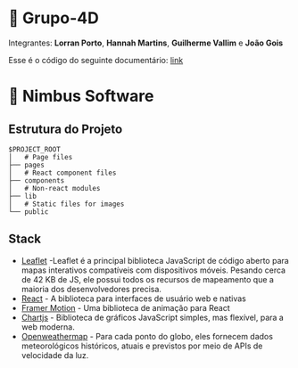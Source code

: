 # 🚀 Grupo-4D
Integrantes:
**Lorran Porto**, **Hannah Martins**, **Guilherme Vallim** e **João Gois**

Esse é o código do seguinte documentário: [link](https://github.com/lorranprt/grupo-4d)

# 🍁 Nimbus Software

## Estrutura do Projeto
```
$PROJECT_ROOT
│   # Page files
├── pages
│   # React component files
├── components
│   # Non-react modules
├── lib
│   # Static files for images
└── public
```

## Stack
- [Leaflet](https://leafletjs.com/reference.html) -Leaflet é a principal biblioteca JavaScript de código aberto para mapas interativos compatíveis com dispositivos móveis. Pesando cerca de 42 KB de JS, ele possui todos os recursos de mapeamento que a maioria dos desenvolvedores precisa.
- [React](https://legacy.reactjs.org/docs/getting-started.html) - A biblioteca para interfaces de usuário web e nativas
- [Framer Motion](https://www.framer.com/motion/) - Uma biblioteca de animação para React
- [Chartjs](https://chartjs.org/) - Biblioteca de gráficos JavaScript simples, mas flexível, para a web moderna.
- [Openweathermap](https://openweathermap.org/) - Para cada ponto do globo, eles fornecem dados meteorológicos históricos, atuais e previstos por meio de APIs de velocidade da luz.

